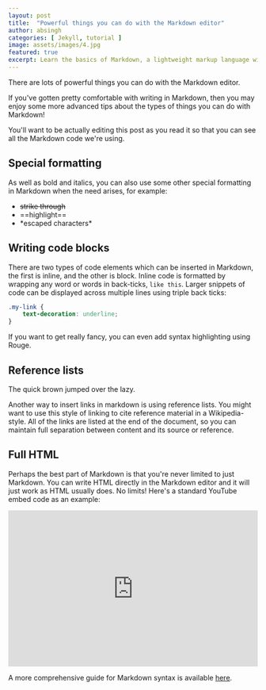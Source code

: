 ```yaml
---
layout: post
title:  "Powerful things you can do with the Markdown editor"
author: absingh
categories: [ Jekyll, tutorial ]
image: assets/images/4.jpg
featured: true
excerpt: Learn the basics of Markdown, a lightweight markup language with plain text formatting syntax. 
---
```

There are lots of powerful things you can do with the Markdown editor.

If you've gotten pretty comfortable with writing in Markdown, then you may enjoy some more advanced tips about the types of things you can do with Markdown!

You'll want to be actually editing this post as you read it so that you can see all the Markdown code we're using.


## Special formatting

As well as bold and italics, you can also use some other special formatting in Markdown when the need arises, for example:

+ ~~strike through~~
+ ==highlight==
+ \*escaped characters\*


## Writing code blocks

There are two types of code elements which can be inserted in Markdown, the first is inline, and the other is block. Inline code is formatted by wrapping any word or words in back-ticks, `like this`. Larger snippets of code can be displayed across multiple lines using triple back ticks:

```css
.my-link {
    text-decoration: underline;
}
```

If you want to get really fancy, you can even add syntax highlighting using Rouge.

## Reference lists

The quick brown jumped over the lazy.

Another way to insert links in markdown is using reference lists. You might want to use this style of linking to cite reference material in a Wikipedia-style. All of the links are listed at the end of the document, so you can maintain full separation between content and its source or reference.

## Full HTML

Perhaps the best part of Markdown is that you're never limited to just Markdown. You can write HTML directly in the Markdown editor and it will just work as HTML usually does. No limits! Here's a standard YouTube embed code as an example:

<p><iframe style="width:100%;" height="315" src="https://www.youtube.com/embed/Cniqsc9QfDo?rel=0&amp;showinfo=0" frameborder="0" allowfullscreen></iframe></p>

A more comprehensive guide for Markdown syntax is available [here](https://docs.microsoft.com/en-us/contribute/how-to-write-use-markdown).